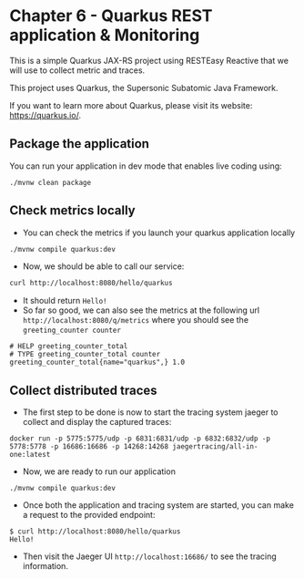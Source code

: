 # Chapter 6 - Quarkus REST application & Monitoring
This is a simple Quarkus JAX-RS project using RESTEasy Reactive that we will use to collect metric and traces.

This project uses Quarkus, the Supersonic Subatomic Java Framework.

If you want to learn more about Quarkus, please visit its website: https://quarkus.io/.

## Package the application

You can run your application in dev mode that enables live coding using:
```shell script
./mvnw clean package
```

## Check metrics locally

- You can check the metrics if you launch your quarkus application locally
```bash
./mvnw compile quarkus:dev
```
- Now, we should be able to call our service:
```bash
curl http://localhost:8080/hello/quarkus
```
- It should return `Hello!`
- So far so good, we can also see the metrics at the following url `http://localhost:8080/q/metrics` where you should see the `greeting_counter counter`
```
# HELP greeting_counter_total
# TYPE greeting_counter_total counter
greeting_counter_total{name="quarkus",} 1.0
```

## Collect distributed traces

- The first step to be done is now to start the tracing system jaeger to collect and display the captured traces:
```
docker run -p 5775:5775/udp -p 6831:6831/udp -p 6832:6832/udp -p 5778:5778 -p 16686:16686 -p 14268:14268 jaegertracing/all-in-one:latest
```
- Now,  we are ready to run our application
```
./mvnw compile quarkus:dev
```
- Once both the application and tracing system are started, you can make a request to the provided endpoint:
```
$ curl http://localhost:8080/hello/quarkus
Hello!
```
- Then visit the Jaeger UI `http://localhost:16686/` to see the tracing information.